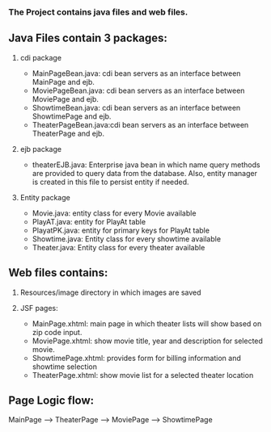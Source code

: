 ### The Project contains java files and web files.


## Java Files contain 3 packages:
1. cdi package
	- MainPageBean.java:   cdi bean servers as an interface between MainPage and ejb.
	- MoviePageBean.java:  cdi bean servers as an interface between MoviePage and ejb.
	- ShowtimeBean.java:   cdi bean servers as an interface between ShowtimePage and ejb.
	- TheaterPageBean.java:cdi bean servers as an interface between TheaterPage and ejb.


2. ejb package
	- theaterEJB.java: 
	Enterprise java bean in which name query methods are provided to query data from the database. Also, 	entity manager is created in this file to persist entity if needed.				


3. Entity package
	- Movie.java:    entity class for every Movie available
	- PlayAT.java:   entity for PlayAt table
	- PlayatPK.java: entity for primary keys for PlayAt table
	- Showtime.java: Entity class for every showtime available
	- Theater.java:  Entity class for every theater available


## Web files contains:

1. Resources/image directory in which images are saved

2. JSF pages:
	- MainPage.xhtml:     main page in which theater lists will show based on zip code input.
	- MoviePage.xhtml:    show movie title, year and description for selected movie.
	- ShowtimePage.xhtml: provides form for billing information and showtime selection
	- TheaterPage.xhtml:  show movie list for a selected theater location

## Page Logic flow:
MainPage --> TheaterPage --> MoviePage --> ShowtimePage